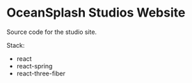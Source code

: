 # OceanSplash Studios Website

Source code for the studio site.

Stack: 
- react
- react-spring
- react-three-fiber